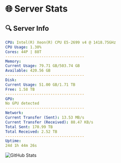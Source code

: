 # 🌐 Server Stats
## 🔍 Server Info
```yaml
CPU: Intel(R) Xeon(R) CPU E5-2699 v4 @ 1418.75GHz
CPU Usage: 1.30%
Cores: 44P | 88T
-----------------------------------
Memory:
Current Usage: 79.71 GB/503.74 GB
Available: 420.56 GB
-----------------------------------
Disk:
Current Usage: 51.00 GB/1.71 TB
Free: 1.58 TB
-----------------------------------
GPU:
No GPU detected
-----------------------------------
Network:
Current Transfer (Sent): 13.53 MB/s
Current Transfer (Received): 88.47 KB/s
Total Sent: 170.99 TB
Total Received: 2.52 TB
-----------------------------------
Uptime:
24d 1h 44m 26s
```
![GitHub Stats](https://img.shields.io/badge/Updated-2025-03-04_00:27:44-blue)
